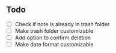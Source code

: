 ## Todo

- [ ] Check if note is already in trash folder
- [ ] Make trash folder customizable
- [ ] Add option to confirm deletion
- [ ] Make date format customizable
